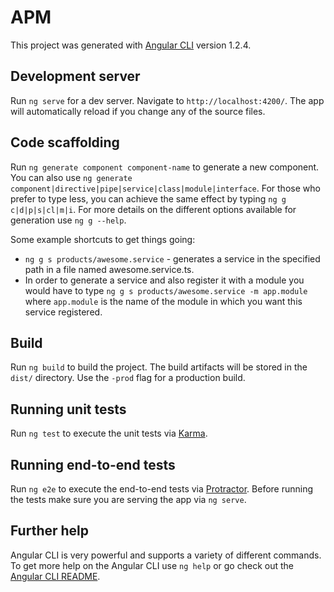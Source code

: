 # APM

This project was generated with [Angular CLI](https://github.com/angular/angular-cli) version 1.2.4.

## Development server

Run `ng serve` for a dev server. Navigate to `http://localhost:4200/`. The app will automatically reload if you change any of the source files.

## Code scaffolding

Run `ng generate component component-name` to generate a new component. You can also use `ng generate component|directive|pipe|service|class|module|interface`. For those who prefer to type less, you can achieve the same effect by typing `ng g c|d|p|s|cl|m|i`. For more details on the different options available for generation use `ng g --help`.

Some example shortcuts to get things going:
  * `ng g s products/awesome.service` - generates a service in the specified path in a file named awesome.service.ts. 
  * In order to generate a service and also register it with a module you would have to type `ng g s products/awesome.service -m app.module` where `app.module` is the name of the module in which you want this service registered. 

## Build

Run `ng build` to build the project. The build artifacts will be stored in the `dist/` directory. Use the `-prod` flag for a production build.

## Running unit tests

Run `ng test` to execute the unit tests via [Karma](https://karma-runner.github.io).

## Running end-to-end tests

Run `ng e2e` to execute the end-to-end tests via [Protractor](http://www.protractortest.org/).
Before running the tests make sure you are serving the app via `ng serve`.

## Further help

Angular CLI is very powerful and supports a variety of different commands. To get more help on the Angular CLI use `ng help` or go check out the [Angular CLI README](https://github.com/angular/angular-cli/blob/master/README.md).
